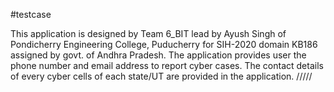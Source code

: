 #testcase

This application is designed by Team 6_BIT lead by Ayush Singh of Pondicherry Engineering College, Puducherry for SIH-2020 domain KB186 assigned by govt. of Andhra Pradesh.
The application provides user the phone number and email address to report cyber cases. The contact details of every cyber cells of each state/UT are provided in the application.
/////
